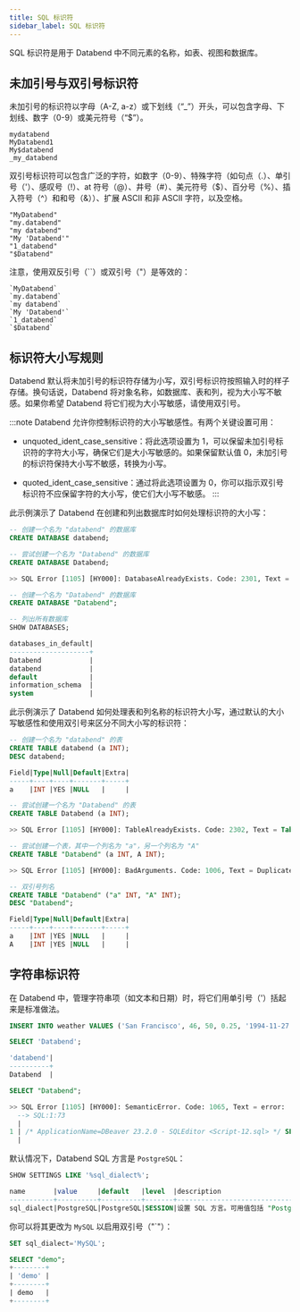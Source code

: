 ```yaml
---
title: SQL 标识符
sidebar_label: SQL 标识符
---
```


SQL 标识符是用于 Databend 中不同元素的名称，如表、视图和数据库。

## 未加引号与双引号标识符

未加引号的标识符以字母（A-Z, a-z）或下划线（“_”）开头，可以包含字母、下划线、数字（0-9）或美元符号（“$”）。

```text title='示例：'
mydatabend
MyDatabend1
My$databend
_my_databend
```

双引号标识符可以包含广泛的字符，如数字（0-9）、特殊字符（如句点（.）、单引号（'）、感叹号（!）、at 符号（@）、井号（#）、美元符号（$）、百分号（%）、插入符号（^）和和号（&））、扩展 ASCII 和非 ASCII 字符，以及空格。

```text title='示例：'
"MyDatabend"
"my.databend"
"my databend"
"My 'Databend'"
"1_databend"
"$Databend"
```

注意，使用双反引号（``）或双引号（"）是等效的：

```text title='示例：'
`MyDatabend`
`my.databend`
`my databend`
`My 'Databend'`
`1_databend`
`$Databend`
```

## 标识符大小写规则

Databend 默认将未加引号的标识符存储为小写，双引号标识符按照输入时的样子存储。换句话说，Databend 将对象名称，如数据库、表和列，视为大小写不敏感。如果你希望 Databend 将它们视为大小写敏感，请使用双引号。

:::note
Databend 允许你控制标识符的大小写敏感性。有两个关键设置可用：

- unquoted_ident_case_sensitive：将此选项设置为 1，可以保留未加引号标识符的字符大小写，确保它们是大小写敏感的。如果保留默认值 0，未加引号的标识符保持大小写不敏感，转换为小写。

- quoted_ident_case_sensitive：通过将此选项设置为 0，你可以指示双引号标识符不应保留字符的大小写，使它们大小写不敏感。
:::

此示例演示了 Databend 在创建和列出数据库时如何处理标识符的大小写：

```sql
-- 创建一个名为 "databend" 的数据库
CREATE DATABASE databend;

-- 尝试创建一个名为 "Databend" 的数据库
CREATE DATABASE Databend;

>> SQL Error [1105] [HY000]: DatabaseAlreadyExists. Code: 2301, Text = Database 'databend' already exists.

-- 创建一个名为 "Databend" 的数据库
CREATE DATABASE "Databend";

-- 列出所有数据库
SHOW DATABASES;

databases_in_default|
--------------------+
Databend            |
databend            |
default             |
information_schema  |
system              |
```

此示例演示了 Databend 如何处理表和列名称的标识符大小写，通过默认的大小写敏感性和使用双引号来区分不同大小写的标识符：

```sql
-- 创建一个名为 "databend" 的表
CREATE TABLE databend (a INT);
DESC databend;

Field|Type|Null|Default|Extra|
-----+----+----+-------+-----+
a    |INT |YES |NULL   |     |

-- 尝试创建一个名为 "Databend" 的表
CREATE TABLE Databend (a INT);

>> SQL Error [1105] [HY000]: TableAlreadyExists. Code: 2302, Text = Table 'databend' already exists.

-- 尝试创建一个表，其中一个列名为 "a"，另一个列名为 "A"
CREATE TABLE "Databend" (a INT, A INT);

>> SQL Error [1105] [HY000]: BadArguments. Code: 1006, Text = Duplicated column name: a.

-- 双引号列名
CREATE TABLE "Databend" ("a" INT, "A" INT);
DESC "Databend";

Field|Type|Null|Default|Extra|
-----+----+----+-------+-----+
a    |INT |YES |NULL   |     |
A    |INT |YES |NULL   |     |
```

## 字符串标识符

在 Databend 中，管理字符串项（如文本和日期）时，将它们用单引号（'）括起来是标准做法。

```sql
INSERT INTO weather VALUES ('San Francisco', 46, 50, 0.25, '1994-11-27');

SELECT 'Databend';

'databend'|
----------+
Databend  |

SELECT "Databend";

>> SQL Error [1105] [HY000]: SemanticError. Code: 1065, Text = error: 
  --> SQL:1:73
  |
1 | /* ApplicationName=DBeaver 23.2.0 - SQLEditor <Script-12.sql> */ SELECT "Databend"
  |                                                                         ^^^^^^^^^^ column Databend doesn't exist, do you mean 'Databend'?
```

默认情况下，Databend SQL 方言是 `PostgreSQL`：

```sql
SHOW SETTINGS LIKE '%sql_dialect%';

name       |value     |default   |level  |description                                                                      |type  |
-----------+----------+----------+-------+---------------------------------------------------------------------------------+------+
sql_dialect|PostgreSQL|PostgreSQL|SESSION|设置 SQL 方言。可用值包括 "PostgreSQL"、"MySQL" 和 "Hive"。|String|
```

你可以将其更改为 `MySQL` 以启用双引号（"`"）：

```sql
SET sql_dialect='MySQL';

SELECT "demo";
+--------+
| 'demo' |
+--------+
| demo   |
+--------+
```